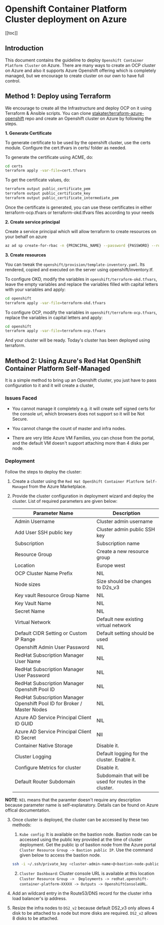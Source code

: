 # Openshift Container Platform Cluster deployment on Azure

[[toc]]

## Introduction

This document contains the guideline to deploy `Openshift Container Platform Cluster` on Azure. There are many ways to create an OCP cluster on Azure and also it supports Azure Openshift offering which is completely managed, but we encourage to create cluster on our own to have full control.

## Method 1: Deploy using Terraform

We encourage to create all the Infrastructure and deploy OCP on it using Terraform & Ansible scripts. You can clone [stakater/terraform-azure-openshift](https://github.com/stakater/terraform-azure-openshift) repo and create an Openshift cluster on Azure by following the steps.

**1. Generate Certificate**

To generate certificate to be used by the openshift cluster, use the certs module. Configure the cert.tfvars in certs/ folder as needed.

To generate the certificate using ACME, do:

```bash
cd certs
terraform apply -var-file=cert.tfvars
```

To get the certificate values, do:

```bash
terraform output public_certificate_pem
terraform output public_certificate_key
terraform output public_certificate_intermediate_pem
```

Once the certificate is generated, you can use these certificates in either terraform-ocp.tfvars or terraform-okd.tfvars files according to your needs

**2. Create service principal**

Create a service principal which will allow terraform to create resources on your behalf on azure

```bash
az ad sp create-for-rbac -n {PRINCIPAL_NAME} --password {PASSWORD} --role contributor --scopes /subscriptions/{subscription-id}
```
**3. Create resources**

You can tweak the `openshift/provision/template-inventory.yaml`. Its rendered, copied and executed on the server using openshift/inventory.tf.

To configure OKD, modify the variables in `openshift/terraform-okd.tfvars`, leave the empty variables and replace the variables filled with capital letters with your variables and apply:

```bash
cd openshift
terraform apply -var-file=terraform-okd.tfvars
```

To configure OCP, modify the variables in `openshift/terraform-ocp.tfvars`, replace the variables in capital letters and apply:

```bash
cd openshift
terraform apply -var-file=terraform-ocp.tfvars
```

And your cluster will be ready. Today's cluster has been deployed using terraform.

## Method 2: Using Azure's Red Hat OpenShift Container Platform Self-Managed

It is a simple method to bring up an Openshift cluster, you just have to pass configuration to it and it will create a cluster,

### Issues Faced

- You cannot manage it completely e.g. it will create self signed certs for the console url, which browsers does not support so it will be Not Secure.

- You cannot change the count of master and infra nodes.

- There are very little Azure VM Families, you can chose from the portal, and the default VM doesn't support attaching more than 4 disks per node.

### Deployment

Follow the steps to deploy the cluster:

1. Create a cluster using the `Red Hat OpenShift Container Platform Self-Managed` from the Azure Marketplace.

2. Provide the cluster configuration in deployment wizard and deploy the cluster. List  of required parameters are given below:

    | Parameter Name | Description |
    |---|---|
    | Admin Username | Cluster admin username |
    | Add User SSH public key | Cluster admin public SSH key |
    | Subscription | Subscription name |
    | Resource Group | Create a new resource group |
    | Location | Europe west |
    | OCP Cluster Name Prefix | NIL |
    | Node sizes | Size should be changes to D2s_v3 |
    | Key vault Resource Group Name | NIL |
    | Key Vault Name | NIL |
    | Secret Name | NIL |
    | Virtual Network | Default new existing virtual network |
    | Default CIDR Setting or Custom IP Range  | Default setting should be used |
    | Openshift Admin User Password | NIL |
    | RedHat Subscription Manager User Name | NIL |
    | RedHat Subscription Manager User Password | NIL |
    | RedHat Subscription Manager Openshift Pool ID | NIL |
    | RedHat Subscription Manager Openshift Pool ID for Broker / Master Nodes | NIL |
    | Azure AD Service Principal Client ID GUID | NIL |
    | Azure AD Service Principal Client ID Secret | NIl |
    | Container Native Storage | Disable it. |
    | Cluster Logging | Default logging for the cluster. Enable it. |
    | Configure Metrics for cluster | Disable it. |
    | Default Router Subdomain | Subdomain that will be used for routes in the cluster. |

**NOTE**: `NIL` means that the paramter doesn't require any description because parameter name is self-explanatory. Details can be found on Azure offical documentation.

3. Once cluster is deployed, the cluster can be accessed by these two methods:

    1. `Kube config`: It is available on the bastion node. Bastion node can be accessed using the public key provided at the time of cluster deployment. Get the public ip of bastion node from the Azure portal `Cluster Resource Group -> Bastion public IP`. Use the command given below to access the bastion node.
    ```bash
    ssh -i ~/.ssh/private_key <cluster-admin-name>@<bastion-node-public-ip>
    ```

    2. `Cluster Dashboard`: Cluster console URL is available at this location `Cluster Resource Group ->  Deployments -> redhat.openshift-container-platform-XXXXX -> Outputs -> OpenshiftConsoleURL`.

4. Add an wildcard entry in the Route53/DNS record for the cluster infra load balancer's ip address.

5. Resize the infra nodes to `DS2_v2` because default DS2_v3 only allows 4 disk to be attached to a node but more disks are required. `DS2_v2` allows 8 disks to be attached.

